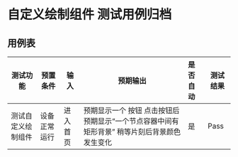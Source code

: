 # 自定义绘制组件 测试用例归档

## 用例表

| 测试功能           | 预置条件     | 输入     | 预期输出                                                     | 是否自动 | 测试结果 |
| ------------------ | ------------ | -------- | ------------------------------------------------------------ | :------- | -------- |
| 测试自定义绘制组件 | 设备正常运行 | 进入首页 | 预期显示一个 按钮 点击按钮后 预期显示“一个节点容器中间有矩形背景” 稍等片刻后背景颜色发生变化 | 是       | Pass     |
